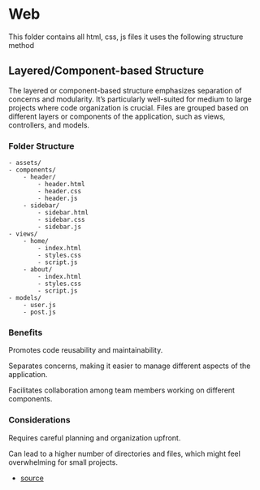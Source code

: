 # Web

 This folder contains all html, css, js files it uses the following structure method

## Layered/Component-based Structure
The layered or component-based structure emphasizes separation of concerns and modularity. It’s particularly well-suited for medium to large projects where code organization is crucial. Files are grouped based on different layers or components of the application, such as views, controllers, and models.

### Folder Structure

```
- assets/
- components/
    - header/
        - header.html
        - header.css
        - header.js
    - sidebar/
        - sidebar.html
        - sidebar.css
        - sidebar.js
- views/
    - home/
        - index.html
        - styles.css
        - script.js
    - about/
        - index.html
        - styles.css
        - script.js
- models/
    - user.js
    - post.js

```


### Benefits

Promotes code reusability and maintainability.

Separates concerns, making it easier to manage different aspects of the application.

Facilitates collaboration among team members working on different components.

### Considerations

Requires careful planning and organization upfront.

Can lead to a higher number of directories and files, which might feel overwhelming for small projects.

- [source](https://sahilali.medium.com/5-commonly-used-folder-structure-in-web-development-68bdcb2d313e)